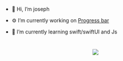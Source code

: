 - 👋 Hi, I’m joseph

- ⚙️ I’m currently working on [Progress bar](https://i.stack.imgur.com/MQVM7.png)

- 📖 I’m currently learning swift/swiftUI and Js

<h1 align="center">
  
[![](https://visitcount.itsvg.in/api?id=joseph-el&label=Profile%20Views&color=10&icon=4&pretty=true)](https://visitcount.itsvg.in)

</h1>

